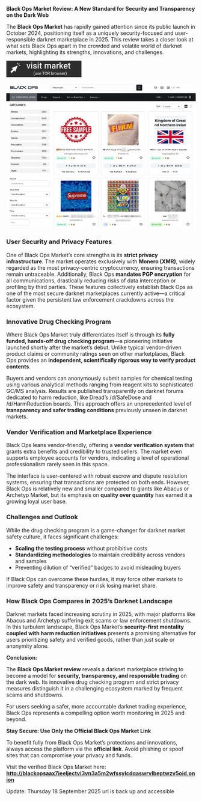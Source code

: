 **Black Ops Market Review: A New Standard for Security and Transparency on the Dark Web**

The **Black Ops Market** has rapidly gained attention since its public launch in October 2024, positioning itself as a uniquely security-focused and user-responsible darknet marketplace in 2025. This review takes a closer look at what sets Black Ops apart in the crowded and volatile world of darknet markets, highlighting its strengths, innovations, and challenges.
 
[<img src="/content/name.webp" width="200">](http://blackopsaax7ieeljectvi3vn3a5m2wfssylcdqaswrvlbeptwzv5oid.onion)

<a href="http://blackopsaax7ieeljectvi3vn3a5m2wfssylcdqaswrvlbeptwzv5oid.onion"><img src="/content/title.webp" alt="Verified blackops dark web" style="max-width: 100%;"></a>
 
### User Security and Privacy Features

One of Black Ops Market’s core strengths is its **strict privacy infrastructure**. The market operates exclusively with **Monero (XMR)**, widely regarded as the most privacy-centric cryptocurrency, ensuring transactions remain untraceable. Additionally, Black Ops **mandates PGP encryption** for all communications, drastically reducing risks of data interception or profiling by third parties. These features collectively establish Black Ops as one of the most secure darknet marketplaces currently active—a critical factor given the persistent law enforcement crackdowns across the ecosystem.

### Innovative Drug Checking Program

Where Black Ops Market truly differentiates itself is through its **fully funded, hands-off drug checking program**—a pioneering initiative launched shortly after the market’s debut. Unlike typical vendor-driven product claims or community ratings seen on other marketplaces, Black Ops provides an **independent, scientifically rigorous way to verify product contents**.

Buyers and vendors can anonymously submit samples for chemical testing using various analytical methods ranging from reagent kits to sophisticated GC/MS analysis. Results are published transparently on darknet forums dedicated to harm reduction, like Dread’s /d/SafeDose and /d/HarmReduction boards. This approach offers an unprecedented level of **transparency and safer trading conditions** previously unseen in darknet markets.

### Vendor Verification and Marketplace Experience

Black Ops leans vendor-friendly, offering a **vendor verification system** that grants extra benefits and credibility to trusted sellers. The market even supports employee accounts for vendors, indicating a level of operational professionalism rarely seen in this space.

The interface is user-centered with robust escrow and dispute resolution systems, ensuring that transactions are protected on both ends. However, Black Ops is relatively new and smaller compared to giants like Abacus or Archetyp Market, but its emphasis on **quality over quantity** has earned it a growing loyal user base.

### Challenges and Outlook

While the drug checking program is a game-changer for darknet market safety culture, it faces significant challenges:

- **Scaling the testing process** without prohibitive costs  
- **Standardizing methodologies** to maintain credibility across vendors and samples  
- Preventing dilution of “verified” badges to avoid misleading buyers  

If Black Ops can overcome these hurdles, it may force other markets to improve safety and transparency or risk losing market share.

### How Black Ops Compares in 2025’s Darknet Landscape

Darknet markets faced increasing scrutiny in 2025, with major platforms like Abacus and Archetyp suffering exit scams or law enforcement shutdowns. In this turbulent landscape, Black Ops Market’s **security-first mentality coupled with harm reduction initiatives** presents a promising alternative for users prioritizing safety and verified goods, rather than just scale or anonymity alone.

**Conclusion:**

The **Black Ops Market review** reveals a darknet marketplace striving to become a model for **security, transparency, and responsible trading** on the dark web. Its innovative drug checking program and strict privacy measures distinguish it in a challenging ecosystem marked by frequent scams and shutdowns.

For users seeking a safer, more accountable darknet trading experience, Black Ops represents a compelling option worth monitoring in 2025 and beyond.

**Stay Secure: Use Only the Official Black Ops Market Link**

To benefit fully from Black Ops Market’s protections and innovations, always access the platform via the **official link**. Avoid phishing or spoof sites that can compromise your privacy and funds.

Visit the verified Black Ops Market here: **http://blackopsaax7ieeljectvi3vn3a5m2wfssylcdqaswrvlbeptwzv5oid.onion**

Update:  Thursday 18 September 2025 url is back up and accessible